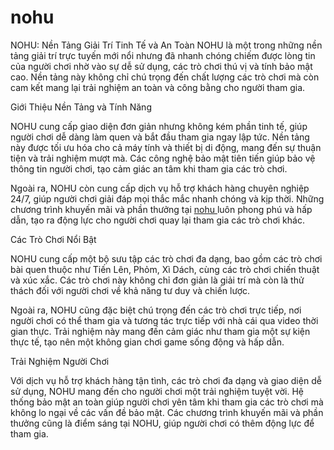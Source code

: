 # nohu
NOHU: Nền Tảng Giải Trí Tinh Tế và An Toàn
NOHU là một trong những nền tảng giải trí trực tuyến mới nổi nhưng đã nhanh chóng chiếm được lòng tin của người chơi nhờ vào sự dễ sử dụng, các trò chơi thú vị và tính bảo mật cao. Nền tảng này không chỉ chú trọng đến chất lượng các trò chơi mà còn cam kết mang lại trải nghiệm an toàn và công bằng cho người tham gia.

Giới Thiệu Nền Tảng và Tính Năng

NOHU cung cấp giao diện đơn giản nhưng không kém phần tinh tế, giúp người chơi dễ dàng làm quen và bắt đầu tham gia ngay lập tức. Nền tảng này được tối ưu hóa cho cả máy tính và thiết bị di động, mang đến sự thuận tiện và trải nghiệm mượt mà. Các công nghệ bảo mật tiên tiến giúp bảo vệ thông tin người chơi, tạo cảm giác an tâm khi tham gia các trò chơi.

Ngoài ra, NOHU còn cung cấp dịch vụ hỗ trợ khách hàng chuyên nghiệp 24/7, giúp người chơi giải đáp mọi thắc mắc nhanh chóng và kịp thời. Những chương trình khuyến mãi và phần thưởng tại <a href="https://www-nohu.com"> nohu </a>  luôn phong phú và hấp dẫn, tạo ra động lực cho người chơi quay lại tham gia các trò chơi khác.

Các Trò Chơi Nổi Bật

NOHU cung cấp một bộ sưu tập các trò chơi đa dạng, bao gồm các trò chơi bài quen thuộc như Tiến Lên, Phỏm, Xì Dách, cùng các trò chơi chiến thuật và xúc xắc. Các trò chơi này không chỉ đơn giản là giải trí mà còn là thử thách đối với người chơi về khả năng tư duy và chiến lược.

Ngoài ra, NOHU cũng đặc biệt chú trọng đến các trò chơi trực tiếp, nơi người chơi có thể tham gia và tương tác trực tiếp với nhà cái qua video thời gian thực. Trải nghiệm này mang đến cảm giác như tham gia một sự kiện thực tế, tạo nên một không gian chơi game sống động và hấp dẫn.

Trải Nghiệm Người Chơi

Với dịch vụ hỗ trợ khách hàng tận tình, các trò chơi đa dạng và giao diện dễ sử dụng, NOHU mang đến cho người chơi một trải nghiệm tuyệt vời. Hệ thống bảo mật an toàn giúp người chơi yên tâm khi tham gia các trò chơi mà không lo ngại về các vấn đề bảo mật. Các chương trình khuyến mãi và phần thưởng cũng là điểm sáng tại NOHU, giúp người chơi có thêm động lực để tham gia.

